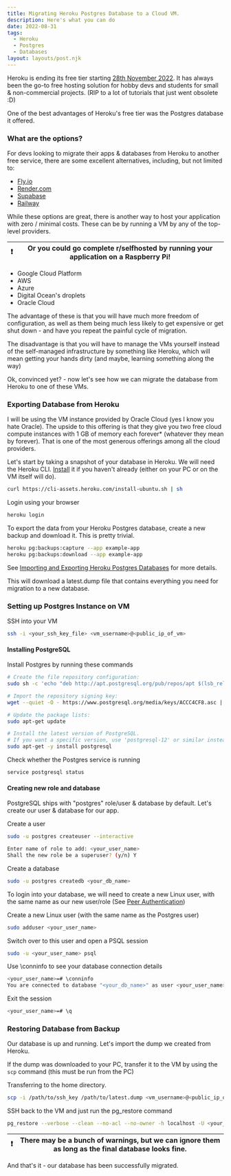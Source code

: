 ```yaml
---
title: Migrating Heroku Postgres Database to a Cloud VM.
description: Here's what you can do
date: 2022-08-31
tags:
  - Heroku
  - Postgres
  - Databases
layout: layouts/post.njk
---
```


Heroku is ending its free tier starting [28th November 2022](https://blog.heroku.com/next-chapter). It has always been the go-to free hosting solution for hobby devs and students for small & non-commercial projects. (RIP to a lot of tutorials that just went obsolete :D)

One of the best advantages of Heroku's free tier was the Postgres database it offered.

### What are the options?

For devs looking to migrate their apps & databases from Heroku to another free service, there are some excellent alternatives, including, but not limited to:

- [Fly.io](https://fly.io/)
- [Render.com](https://render.com/)
- [Supabase](https://supabase.com/)
- [Railway](https://railway.app/)

While these options are great, there is another way to host your application with zero / minimal costs. These can be by running a VM by any of the top-level providers.

| :exclamation: | Or you could go complete r/selfhosted by running your application on a Raspberry Pi! |
| ------------- | ------------------------------------------------------------------------------------ |

- Google Cloud Platform
- AWS
- Azure
- Digital Ocean's droplets
- Oracle Cloud

The advantage of these is that you will have much more freedom of configuration, as well as them being much less likely to get expensive or get shut down - and have you repeat the painful cycle of migration.

The disadvantage is that you will have to manage the VMs yourself instead of the self-managed infrastructure by something like Heroku, which will mean getting your hands dirty (and maybe, learning something along the way)

Ok, convinced yet? - now let's see how we can migrate the database from Heroku to one of these VMs.

### Exporting Database from Heroku

I will be using the VM instance provided by Oracle Cloud (yes I know you hate Oracle). The upside to this offering is that they give you two free cloud compute instances with 1 GB of memory each forever\* (whatever they mean by forever). That is one of the most generous offerings among all the cloud providers.

Let's start by taking a snapshot of your database in Heroku. We will need the Heroku CLI. [Install](https://devcenter.heroku.com/articles/heroku-cli) it if you haven't already (either on your PC or on the VM itself will do).

```bash
curl https://cli-assets.heroku.com/install-ubuntu.sh | sh
```

Login using your browser

```bash
heroku login
```

To export the data from your Heroku Postgres database, create a new backup and download it. This is pretty trivial.

```bash
heroku pg:backups:capture --app example-app
heroku pg:backups:download --app example-app
```

See [Importing and Exporting Heroku Postgres Databases](https://devcenter.heroku.com/articles/heroku-postgres-import-export) for more details.

This will download a latest.dump file that contains everything you need for migration to a new database.

### Setting up Postgres Instance on VM

SSH into your VM

```bash
ssh -i <your_ssh_key_file> <vm_username>@<public_ip_of_vm>
```

#### Installing PostgreSQL

Install Postgres by running these commands

```bash
# Create the file repository configuration:
sudo sh -c 'echo "deb http://apt.postgresql.org/pub/repos/apt $(lsb_release -cs)-pgdg main" > /etc/apt/sources.list.d/pgdg.list'

# Import the repository signing key:
wget --quiet -O - https://www.postgresql.org/media/keys/ACCC4CF8.asc | sudo apt-key add -

# Update the package lists:
sudo apt-get update

# Install the latest version of PostgreSQL.
# If you want a specific version, use 'postgresql-12' or similar instead of 'postgresql':
sudo apt-get -y install postgresql
```

Check whether the Postgres service is running

```bash
service postgresql status
```

#### Creating new role and database

PostgreSQL ships with "postgres" role/user & database by default. Let's create our user & database for our app.

Create a user

```bash
sudo -u postgres createuser --interactive
```

```bash
Enter name of role to add: <your_user_name>
Shall the new role be a superuser? (y/n) Y
```

Create a database

```bash
sudo -u postgres createdb <your_db_name>
```

To login into your database, we will need to create a new Linux user, with the same name as our new user/role (See [Peer Authentication](https://www.postgresql.org/docs/current/auth-peer.html))

Create a new Linux user (with the same name as the Postgres user)

```bash
sudo adduser <your_user_name>
```

Switch over to this user and open a PSQL session

```bash
sudo -u <your_user_name> psql
```

Use \conninfo to see your database connection details

```bash
<your_user_name>=# \conninfo
You are connected to database "<your_db_name>" as user <your_user_name> via socket in "/var/run/postgresql" at port "5432".
```

Exit the session

```bash
<your_user_name>=# \q
```

### Restoring Database from Backup

Our database is up and running. Let's import the dump we created from Heroku.

If the dump was downloaded to your PC, transfer it to the VM by using the `scp` command (this must be run from the PC)

Transferring to the home directory.

```bash
scp -i /path/to/ssh_key /path/to/latest.dump <vm_username>@<public_ip_of_vm>:/home/ubuntu
```

SSH back to the VM and just run the pg_restore command

```bash
pg_restore --verbose --clean --no-acl --no-owner -h localhost -U <your_user_name> -d <your_db_name> latest.dump
```

| :exclamation: | There may be a bunch of warnings, but we can ignore them as long as the final database looks fine. |
| ------------- | -------------------------------------------------------------------------------------------------- |

And that's it - our database has been successfully migrated.
